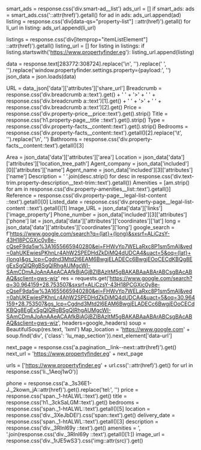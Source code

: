 smart_ads = response.css('div.smart-ad__list')
ads_url = []
if smart_ads:
    ads = smart_ads.css('::attr(href)').getall()
    for ad in ads:
        ads_url.append(ad)
listing = response.css('div[data-qs="property-list"] ::attr(href)').getall()
for li_url in listing:
    ads_url.append(li_url)

listings = response.css('div[itemprop="itemListElement"] ::attr(href)').getall()
listing_url = []
for listing in listings:
    if listing.startswith('https://www.propertyfinder.eg'):
            listing_url.append(listing)


data = response.text[283772:308724].replace('\n', '').replace(' ', '').replace('window.propertyfinder.settings.property={payload:', '')
json_data = json.loads(data)

URL = data_json['data']['attributes']['share_url']
Breadcrumb = response.css('div.breadcrumb a::text').get() + ' ' + '>' + ' ' + response.css('div.breadcrumb a::text')[1].get() + ' ' + '>' + ' ' +  response.css('div.breadcrumb a::text')[2].get()
Price = response.css('div.property-price__price::text').get().strip()
Title = response.css('h1.property-page__title ::text').get().strip()
Type = response.css('div.property-facts__content::text').get().strip()
Bedrooms = response.css('div.property-facts__content::text').getall()[2].replace('\t', '').replace('\n', '')
Bathrooms = response.css('div.property-facts__content::text').getall()[3]


Area = json_data['data']['attributes']['area']
Location = json_data['data']['attributes']['location_tree_path']
Agent_company = json_data['included'][0]['attributes']['name']
Agent_name = json_data['included'][3]['attributes']['name']
Description = ' '.join(desc.strip() for desc in response.css('div.text-trim.property-description__text-trim::text').getall())
Amenities = [am.strip() for am in response.css('div.property-amenities__list::text').getall()]
Reference = response.css('div.property-page__legal-list-content ::text').getall()[0]
Listed_date = response.css('div.property-page__legal-list-content ::text').getall()[1]
Image_URL = json_data['data']['links']['image_property']
Phone_number = json_data['included'][3]['attributes']['phone']
lat = json_data['data']['attributes']['coordinates']['lat']
long = json_data['data']['attributes']['coordinates']['long']
google_search = f'https://www.google.com/search?q={lat}+{long}&sxsrf=ALiCzsY-43H18PCGXic0y8e-cQseF9da5w%3A1655665940280&ei=FHWvYp7WELaRxc8P1sm5mAI&ved=0ahUKEwiesPKhnLr4AhW2SPEDHdZkDiMQ4dUDCA4&uact=5&oq={lat}+{long}&gs_lcp=Cgdnd3Mtd2l6EAM6BwgjELADECc6BwgjEOoCECdKBQg8EgExSgQIQRgBSgQIRhgAUMgcWI-SAmCDmAJoAnAAeACAAfkBiAGjBZIBAzItM5gBAKABAaABArABCsgBAcABAQ&sclient=gws-wiz'
res = requests.get('https://www.google.com/search?q=30.964159+28.753507&sxsrf=ALiCzsY-43H18PCGXic0y8e-cQseF9da5w%3A1655665940280&ei=FHWvYp7WELaRxc8P1sm5mAI&ved=0ahUKEwiesPKhnLr4AhW2SPEDHdZkDiMQ4dUDCA4&uact=5&oq=30.964159+28.753507&gs_lcp=Cgdnd3Mtd2l6EAM6BwgjELADECc6BwgjEOoCECdKBQg8EgExSgQIQRgBSgQIRhgAUMgcWI-SAmCDmAJoAnAAeACAAfkBiAGjBZIBAzItM5gBAKABAaABArABCsgBAcABAQ&sclient=gws-wiz', headers=google_headers)
soup = BeautifulSoup(res.text, 'lxml')
Map_location = 'https://www.google.com' + soup.find('div', {'class': 'lu_map_section'}).next_element['data-url']


next_page = response.css('a.pagination__link--next::attr(href)').get()
next_url = 'https://www.propertyfinder.eg' + next_page

urls = ['https://www.propertyfinder.eg' + url.css('::attr(href)').get() for url in response.css('li._1Aeoj1wO')]

phone = response.css('a._3s36E1-J._2kown_jA::attr(href)').get().replace('tel:', '')
price = response.css('span._1-htALWL::text').get()
title = response.css('h1._3ckSaLGM::text').get()
bedrooms = response.css('span._1-htALWL::text').getall()[5]
location = response.css('div._3XeJbDEl').css('span::text').get()
delivery_date = response.css('span._1-htALWL::text').getall()[3]
description = response.css('div._3RInl69y ::text').get()
amenities = ', '.join(response.css('div._3RInl69y ::text').getall()[1:])
image_url = response.css('div._1rJE5wS3').css('img::attr(src)').get()